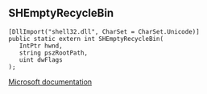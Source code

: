 ## SHEmptyRecycleBin

```
[DllImport("shell32.dll", CharSet = CharSet.Unicode)]
public static extern int SHEmptyRecycleBin(
   IntPtr hwnd,
   string pszRootPath,
   uint dwFlags
);
```

[Microsoft documentation](https://docs.microsoft.com/en-us/windows/win32/api/shellapi/nf-shellapi-shemptyrecyclebinw)
